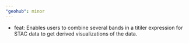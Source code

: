 ```yaml
---
"geohub": minor
---
```


* feat: Enables users to combine several bands in a titiler expression for STAC data to get derived visualizations of the data.
